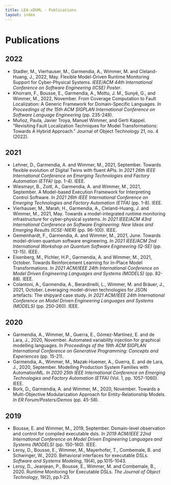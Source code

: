 ```yaml
---
title: LEA-xDSML - Publications
layout: index
---
```

<h1>Publications</h1>

<h2>2022</h2>
<ul>
    <li>
     Stadler, M., Vierhauser, M., Garmendia, A., Wimmer, M. and  Cleland-Huang, J., 2022, May. Flexible Model-Driven Runtime Monitoring Support for Cyber-Physical Systems. <i>IEEE/ACM 44th International Conference on Software Engineering (ICSE) Poster</i>.
    </li>
    <li>
     Khorram, F., Bousse, E., Garmendia, A., Mottu, J. M., Sunyé, G., and Wimmer, M., 2022, November. From Coverage Computation to Fault Localization: A Generic Framework for Domain-Specific Languages. <i>In Proceedings of the 15th ACM SIGPLAN International Conference on Software Language Engineering</i> (pp. 235-248).
    </li>
    <li>
    Muñoz, Paula, Javier Troya, Manuel Wimmer, and Gerti Kappel. "Revisiting Fault Localization Techniques for Model Transformations: Towards A Hybrid Approach." Journal of Object Technology 21, no. 4 (2022).
    </li>
</ul>

<h2>2021</h2>
<ul>
    <li>
    Lehner, D., Garmendia, A. and Wimmer, M., 2021, September. Towards flexible evolution of Digital Twins with fluent APIs. <i>In 2021 26th IEEE International Conference on Emerging Technologies and Factory Automation (ETFA)</i> (pp. 1-4). IEEE.
    </li>
    <li>
    Wiesmayr, B., Zoitl, A., Garmendia, A. and Wimmer, M., 2021, September. A Model-based Execution Framework for Interpreting Control Software. <i>In 2021 26th IEEE International Conference on Emerging Technologies and Factory Automation (ETFA)</i> (pp. 1-8). IEEE.
    </li>
    <li>
    Vierhauser, M., Marah, H., Garmendia, A., Cleland-Huang, J. and Wimmer, M., 2021, May. Towards a model-integrated runtime monitoring infrastructure for cyber-physical systems. <i>In 2021 IEEE/ACM 43rd International Conference on Software Engineering: New Ideas and Emerging Results (ICSE-NIER)</i> (pp. 96-100). IEEE.
    </li>
    <li>
    Gemeinhardt, F., Garmendia, A. and Wimmer, M., 2021, June. Towards model-driven quantum software engineering. <i>In 2021 IEEE/ACM 2nd International Workshop on Quantum Software Engineering (Q-SE)</i> (pp. 13-15). IEEE.
    </li>
    <li>
    Eisenberg, M., Pichler, H.P., Garmendia, A. and Wimmer, M., 2021, October. Towards Reinforcement Learning for In-Place Model Transformations. <i>In 2021 ACM/IEEE 24th International Conference on Model Driven Engineering Languages and Systems (MODELS)</i> (pp. 82-88). IEEE.
    </li>
    <li>
    Colantoni, A., Garmendia, A., Berardinelli, L., Wimmer, M. and Bräuer, J., 2021, October. Leveraging model-driven technologies for JSON artefacts: The shipyard case study. <i>In 2021 ACM/IEEE 24th International Conference on Model Driven Engineering Languages and Systems (MODELS)</i> (pp. 250-260). IEEE.
    </li>
</ul>
<h2>2020</h2>
<ul>
    <li>
    Garmendia, A., Wimmer, M., Guerra, E., Gómez-Martínez, E. and de Lara, J., 2020, November. Automated variability injection for graphical modelling languages. <i>In Proceedings of the 19th ACM SIGPLAN International Conference on Generative Programming: Concepts and Experiences</i> (pp. 15-21).
    </li>
    <li>
    Garmendia, A., Wimmer, M., Mazak-Huemer, A., Guerra, E. and de Lara, J., 2020, September. Modelling Production System Families with AutomationML. <i>In 2020 25th IEEE International Conference on Emerging Technologies and Factory Automation (ETFA) </i>(Vol. 1, pp. 1057-1060). IEEE.
    </li>
    <li>
    Bork, D., Garmendia, A. and Wimmer, M., 2020, November. Towards a Multi-Objective Modularization Approach for Entity-Relationship Models. <i>In ER Forum/Posters/Demos</i> (pp. 45-58).
    </li>    
</ul>

<h2>2019</h2>
<ul>
    <li>
    Bousse, E. and Wimmer, M., 2019, September. Domain-level observation and control for compiled executable dsls. <i>In 2019 ACM/IEEE 22nd International Conference on Model Driven Engineering Languages and Systems (MODELS)</i> (pp. 150-160). IEEE.
    </li>
    <li>
    Leroy, D., Bousse, E., Wimmer, M., Mayerhofer, T., Combemale, B. and Schwinger, W., 2020. Behavioral interfaces for executable DSLs. <i>Software and Systems Modeling</i>, 19(4), pp.1015-1043.
    </li>
    <li>
    Leroy, D., Jeanjean, P., Bousse, E., Wimmer, M. and Combemale, B., 2020. Runtime Monitoring for Executable DSLs. <i>The Journal of Object Technology</i>, 19(2), pp.1-23.
    </li>
<ul>